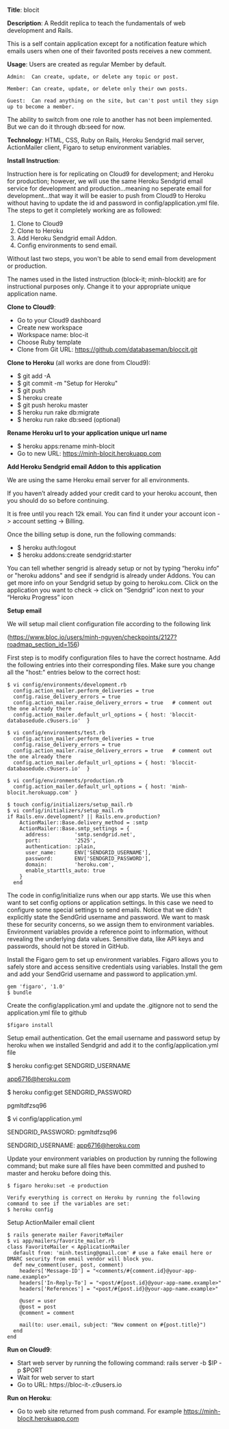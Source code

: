
**Title**:  blocit

**Description**:  A Reddit replica to teach the fundamentals of web development and Rails. 

This is a self contain application except for a notification feature which emails users when one of their favorited posts receives a new comment.

**Usage**:  Users are created as regular Member by default.  

    Admin: 	Can create, update, or delete any topic or post.

    Member:	Can create, update, or delete only their own posts.

    Guest:	Can read anything on the site, but can't post until they sign up to become a member.

The ability to switch from one role to another has not been implemented.
But we can do it through db:seed for now.

**Technology**:  HTML, CSS, Ruby on Rails, Heroku Sendgrid mail server, ActionMailer client, Figaro to setup environment variables.

**Install Instruction**:

Instruction here is for replicating on Cloud9 for development; and Heroku for production; however, we will use the same Heroku Sendgrid 
email service for development and production...meaning no seperate email for development...that way it will be easier to push from Cloud9
to Heroku without having to update the id and password in config/application.yml file. The steps to get it completely working are as followed:

1. Clone to Cloud9
2. Clone to Heroku
3. Add Heroku Sendgrid email Addon.  
4. Config environments to send email. 

Without last two steps, you won't be able to send email from development or production.

The names used in the listed instruction (block-it; minh-blockit) are for instructional purposes only.
Change it to your appropriate unique application name.


**Clone to Cloud9**:
  * Go to your Cloud9 dashboard  
  * Create new workspace
  *  Workspace name:  bloc-it  
  *  Choose Ruby template
  *  Clone from Git URL: https://github.com/databaseman/bloccit.git

**Clone to Heroku** (all works are done from Cloud9):
  * $ git add -A
  * $ git commit -m "Setup for Heroku"
  * $ git push
  * $ heroku create
  * $ git push heroku master
  * $ heroku run rake db:migrate
  * $ heroku run rake db:seed   (optional)

**Rename Heroku url to your application unique url name**
  * $ heroku apps:rename minh-blocit
  *  Go to new URL: https://minh-blocit.herokuapp.com

**Add Heroku Sendgrid email Addon to this application**

We are using the same Heroku email server for all environments.


If you haven’t already added your credit card to your heroku account, then you should do so before continuing.  

It is free until you reach 12k email.  You can find it under your account icon -> account setting -> Billing.

Once the billing setup is done, run the following commands:
* $ heroku auth:logout
* $ heroku addons:create sendgrid:starter

You can tell whether sengrid is already setup or not by typing “heroku info” or "heroku addons" and see if sendgrid is already under Addons. 
You can get more info on your Sendgrid setup by going to heroku.com. 
Click on the application you want to check -> click on  “Sendgrid” icon next to your “Heroku Progress” icon

**Setup email**

We will setup mail client configuration file according to the following link

(https://www.bloc.io/users/minh-nguyen/checkpoints/2127?roadmap_section_id=156)

First step is to modify configuration files to have the correct hostname. 
Add the following entries into their corresponding files.
Make sure you change all the "host:" entries below to the correct host:
````
$ vi config/environments/development.rb 
  config.action_mailer.perform_deliveries = true
  config.raise_delivery_errors = true
  config.action_mailer.raise_delivery_errors = true   # comment out the one already there
  config.action_mailer.default_url_options = { host: 'bloccit-databasedude.c9users.io'  }

$ vi config/environments/test.rb 
  config.action_mailer.perform_deliveries = true
  config.raise_delivery_errors = true
  config.action_mailer.raise_delivery_errors = true   # comment out the one already there
  config.action_mailer.default_url_options = { host: 'bloccit-databasedude.c9users.io'  }

$ vi config/environments/production.rb 
  config.action_mailer.default_url_options = { host: 'minh-blocit.herokuapp.com' }

$ touch config/initializers/setup_mail.rb
$ vi config/initializers/setup_mail.rb
if Rails.env.development? || Rails.env.production?
    ActionMailer::Base.delivery_method = :smtp
    ActionMailer::Base.smtp_settings = {
      address:        'smtp.sendgrid.net',
      port:           '2525',
      authentication: :plain,
      user_name:      ENV['SENDGRID_USERNAME'],
      password:       ENV['SENDGRID_PASSWORD'],
      domain:         'heroku.com',
      enable_starttls_auto: true
    }
  end
````
The code in config/initialize runs when our app starts. We use this when want to set config options or application settings. In this case we need to configure some special settings to send emails.
Notice that we didn't explicitly state the SendGrid username and password. We want to mask these for security concerns, so we assign them to environment variables. Environment variables provide a reference point to information, without revealing the underlying data values.
Sensitive data, like API keys and passwords, should not be stored in GitHub. 

Install the Figaro gem to set up environment variables. Figaro allows you to safely store and access sensitive credentials using variables. Install the gem and add your SendGrid username and password to application.yml.

````
gem 'figaro', '1.0'
$ bundle
````
Create the config/application.yml and update the .gitignore not to send the application.yml file to github
````
$figaro install   
````

Setup email authentication. Get the email username and password setup by heroku when we installed Sendgrid and add it to the config/application.yml file

$ heroku config:get SENDGRID_USERNAME

app6716@heroku.com

$ heroku config:get SENDGRID_PASSWORD

pgmltdfzsq96

$ vi config/application.yml

SENDGRID_PASSWORD: pgmltdfzsq96

SENDGRID_USERNAME: app6716@heroku.com

Update your environment variables on production by running the following command; but 
make sure all files have been committed and pushed to master and heroku before doing this.
````
$ figaro heroku:set -e production

Verify everything is correct on Heroku by running the following command to see if the variables are set:
$ heroku config
````
Setup ActionMailer email client
````
$ rails generate mailer FavoriteMailer
$ vi app/mailers/favorite_mailer.rb
class FavoriteMailer < ApplicationMailer
  default from: 'minh.testing@gmail.com' # use a fake email here or DMARC security from email vendor will block you.
  def new_comment(user, post, comment)
    headers['Message-ID'] = "<comments/#{comment.id}@your-app-name.example>"
    headers['In-Reply-To'] = "<post/#{post.id}@your-app-name.example>"
    headers['References'] = "<post/#{post.id}@your-app-name.example>"

    @user = user
    @post = post
    @comment = comment

    mail(to: user.email, subject: "New comment on #{post.title}")
  end
end
````
**Run on Cloud9**:
  * Start web server by running the following command:
     rails server -b $IP -p $PORT
  * Wait for web server to start
  * Go to URL: https://bloc-it-<c9username>.c9users.io

**Run on Heroku**:
  * Go to web site returned from push command.  For example
     https://minh-blocit.herokuapp.com
